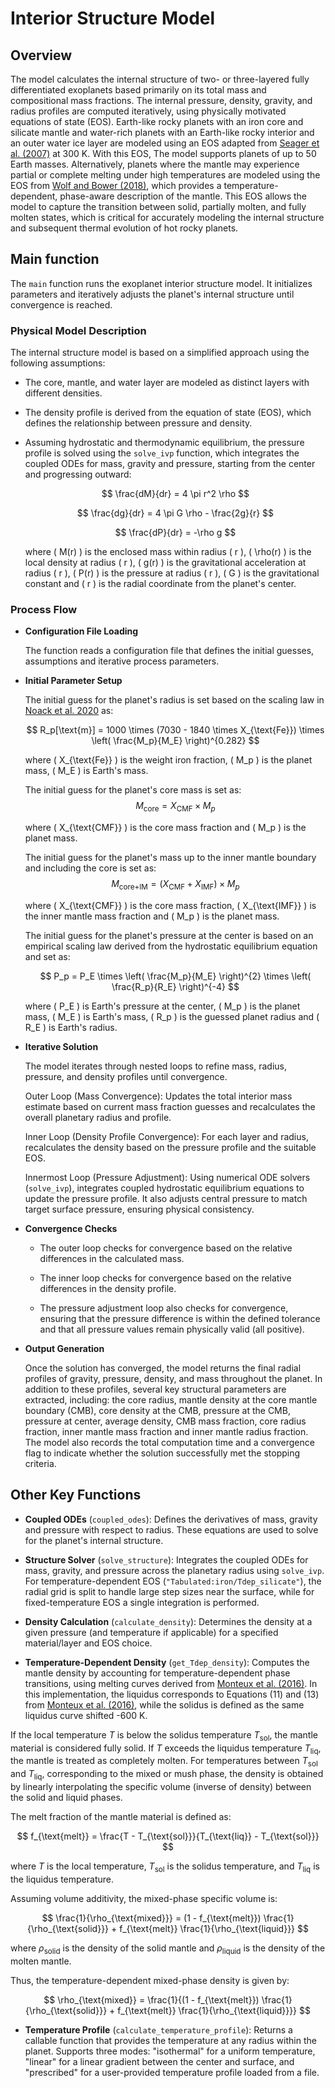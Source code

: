 # Interior Structure Model

## Overview
The model calculates the internal structure of two- or three-layered fully differentiated exoplanets based primarily on its total mass and compositional mass fractions. The internal pressure, density, gravity, and radius profiles are computed iteratively, using physically motivated equations of state (EOS). Earth-like rocky planets with an iron core and silicate mantle and water-rich planets with an Earth-like rocky interior and an outer water ice layer are modeled using an EOS adapted from [Seager et al. (2007)](https://iopscience.iop.org/article/10.1086/521346) at 300 K. With this EOS, The model supports planets of up to 50 Earth masses. Alternatively, planets where the mantle may experience partial or complete melting under high temperatures are modeled using the EOS from [Wolf and Bower (2018)](https://www.sciencedirect.com/science/article/pii/S0031920117301449), which provides a temperature-dependent, phase-aware description of the mantle. This EOS allows the model to capture the transition between solid, partially molten, and fully molten states, which is critical for accurately modeling the internal structure and subsequent thermal evolution of hot rocky planets.

## Main function
The `main` function runs the exoplanet interior structure model. It initializes parameters and iteratively adjusts the planet's internal structure until convergence is reached.

### Physical Model Description
The internal structure model is based on a simplified approach using the following assumptions:

- The core, mantle, and water layer are modeled as distinct layers with different densities.
- The density profile is derived from the equation of state (EOS), which defines the relationship between pressure and density.
- Assuming hydrostatic and thermodynamic equilibrium, the pressure profile is solved using the `solve_ivp` function, which integrates the coupled ODEs for mass, gravity and pressure, starting from the center and progressing outward:

  $$
  \frac{dM}{dr} = 4 \pi r^2 \rho
  $$ 

  $$
  \frac{dg}{dr} = 4 \pi G \rho - \frac{2g}{r}
  $$

  $$
  \frac{dP}{dr} = -\rho g
  $$
  
  where \( M(r) \) is the enclosed mass within radius \( r \), \( \rho(r) \) is the local density at radius \( r \), \( g(r) \) is the gravitational acceleration at radius \( r \), \( P(r) \) is the pressure at radius \( r \), \( G \) is the gravitational constant and \( r \) is the radial coordinate from the planet's center.  

### Process Flow
- **Configuration File Loading**
   
    The function reads a configuration file that defines the initial guesses, assumptions and iterative process parameters.

- **Initial Parameter Setup**

    The initial guess for the planet's radius is set based on the scaling law in [Noack et al. 2020](https://ui.adsabs.harvard.edu/abs/2020A%26A...638A.129N/abstract) as:

    $$
    R_p[\text{m}] = 1000 \times (7030 - 1840 \times X_{\text{Fe}}) \times \left( \frac{M_p}{M_E} \right)^{0.282}
    $$

    where \( X_{\text{Fe}} \) is the weight iron fraction, \( M_p \) is the planet mass, \( M_E \) is Earth's mass.

    The initial guess for the planet's core mass is set as:
    $$
    M_{\text{core}} = X_{\text{CMF}} \times M_p
    $$

    where \( X_{\text{CMF}} \) is the core mass fraction and \( M_p \) is the planet mass.

    The initial guess for the planet's mass up to the inner mantle boundary and including the core is set as:
    $$
    M_{\text{core+IM}} = (X_{\text{CMF}}+X_{\text{IMF}}) \times M_p
    $$

    where \( X_{\text{CMF}} \) is the core mass fraction, \( X_{\text{IMF}} \) is the inner mantle mass fraction and \( M_p \) is the planet mass.

    The initial guess for the planet's pressure at the center is based on an empirical scaling law derived from the hydrostatic equilibrium equation and set as:

    $$
    P_p = P_E \times \left( \frac{M_p}{M_E} \right)^{2} \times \left( \frac{R_p}{R_E} \right)^{-4}
    $$

    where \( P_E \) is Earth's pressure at the center, \( M_p \) is the planet mass, \( M_E \) is Earth's mass, \( R_p \) is the guessed planet radius and \( R_E \) is Earth's radius.

- **Iterative Solution**

    The model iterates through nested loops to refine mass, radius, pressure, and density profiles until convergence.

    Outer Loop (Mass Convergence):
    Updates the total interior mass estimate based on current mass fraction guesses and recalculates the overall planetary radius and profile.

    Inner Loop (Density Profile Convergence):
    For each layer and radius, recalculates the density based on the pressure profile and the suitable EOS.

    Innermost Loop (Pressure Adjustment):
    Using numerical ODE solvers (`solve_ivp`), integrates coupled hydrostatic equilibrium equations to update the pressure profile. It also adjusts central pressure to match target surface pressure, ensuring physical consistency.

- **Convergence Checks**

    * The outer loop checks for convergence based on the relative differences in the calculated mass.

    * The inner loop checks for convergence based on the relative differences in the density profile.
    
    * The pressure adjustment loop also checks for convergence, ensuring that the pressure difference is within the defined tolerance and that all pressure values remain physically valid (all positive).

- **Output Generation**

    Once the solution has converged, the model returns the final radial profiles of gravity, pressure, density, and mass throughout the planet. In addition to these profiles, several key structural parameters are extracted, including: the core radius, mantle density at the core mantle boundary (CMB), core density at the CMB, pressure at the CMB, pressure at center, average density, CMB mass fraction, core radius fraction, inner mantle mass fraction and inner mantle radius fraction. The model also records the total computation time and a convergence flag to indicate whether the solution successfully met the stopping criteria.

## Other Key Functions

- **Coupled ODEs** (`coupled_odes`): Defines the derivatives of mass, gravity and pressure with respect to radius. These equations are used to solve for the planet's internal structure.

- **Structure Solver** (`solve_structure`): Integrates the coupled ODEs for mass, gravity, and pressure across the planetary radius using `solve_ivp`. For temperature-dependent EOS (`"Tabulated:iron/Tdep_silicate"`), the radial grid is split to handle large step sizes near the surface, while for fixed-temperature EOS a single integration is performed.

- **Density Calculation** (`calculate_density`): Determines the density at a given pressure (and temperature if applicable) for a specified material/layer and EOS choice.

- **Temperature-Dependent Density** (`get_Tdep_density`): Computes the mantle density by accounting for temperature-dependent phase transitions, using melting curves derived from [Monteux et al. (2016)](https://www.sciencedirect.com/science/article/pii/S0012821X16302199?via%3Dihub). In this implementation, the liquidus corresponds to Equations (11) and (13) from [Monteux et al. (2016)](https://www.sciencedirect.com/science/article/pii/S0012821X16302199?via%3Dihub), while the solidus is defined as the same liquidus curve shifted -600 K.

If the local temperature $T$ is below the solidus temperature $T_{\mathrm{sol}}$, the mantle material is considered fully solid. If $T$ exceeds the liquidus temperature $T_{\mathrm{liq}}$, the mantle is treated as completely molten. For temperatures between $T_{\mathrm{sol}}$ and $T_{\mathrm{liq}}$, corresponding to the mixed or mush phase, the density is obtained by linearly interpolating the specific volume (inverse of density) between the solid and liquid phases.

The melt fraction of the mantle material is defined as:

$$
f_{\text{melt}} = \frac{T - T_{\text{sol}}}{T_{\text{liq}} - T_{\text{sol}}}
$$

where $T$ is the local temperature, $T_{\text{sol}}$ is the solidus temperature, and $T_{\text{liq}}$ is the liquidus temperature.

Assuming volume additivity, the mixed-phase specific volume is:

$$
\frac{1}{\rho_{\text{mixed}}} = (1 - f_{\text{melt}}) \frac{1}{\rho_{\text{solid}}} + f_{\text{melt}} \frac{1}{\rho_{\text{liquid}}}
$$

where $\rho_{\text{solid}}$ is the density of the solid mantle and $\rho_{\text{liquid}}$ is the density of the molten mantle.

Thus, the temperature-dependent mixed-phase density is given by:

$$
\rho_{\text{mixed}} = \frac{1}{(1 - f_{\text{melt}}) \frac{1}{\rho_{\text{solid}}} + f_{\text{melt}} \frac{1}{\rho_{\text{liquid}}}}
$$

- **Temperature Profile** (`calculate_temperature_profile`): Returns a callable function that provides the temperature at any radius within the planet. Supports three modes: "isothermal" for a uniform temperature, "linear" for a linear gradient between the center and surface, and "prescribed" for a user-provided temperature profile loaded from a file.